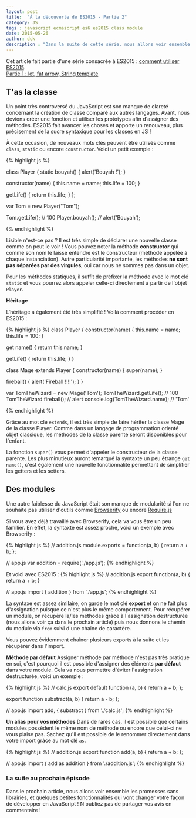 ```yaml
---
layout: post
title:  "À la découverte de ES2015 - Partie 2"
category: JS
tags : javascript ecmascript es6 es2015 class module
date: 2015-05-26
author: dck
description : "Dans la suite de cette série, nous allons voir ensemble les modules et les classes en ES2015 !"
---
```


<div class="bs-callout bs-callout-info">
  Cet article fait partie d'une série consacrée à ES2015 : <a href="http://www.lilleweb.fr/js/2015/03/17/utilisez-maintenant-es2015/">comment utiliser ES2015</a>.
  <br />
  <a href="http://www.lilleweb.fr/js/2015/03/23/a-la-decouverte-de-es2015/">Partie 1 : let, fat arrow, String template</a>
</div>

## T'as la classe 
Un point très controversé du JavaScript est son manque de clareté concernant la création de classe comparé aux autres langages.
Avant, nous devions créer une fonction et utiliser les prototypes afin d'assigner des méthodes.
ES2015 fait avancer les choses et apporte un renouveau, plus précisement de la sucre syntaxique pour les classes en JS !

À cette occasion, de nouveaux mots clés peuvent être utilisés comme `class`, `static` ou encore `constructor`. Voici un petit exemple :

{% highlight js %}

class Player {
  static bouyah() {
    alert('Bouyah !');
  }

  constructor(name) {
    this.name = name;
    this.life = 100;
  }

  getLife() {
    return this.life;
  }
};

var Tom = new Player("Tom");

Tom.getLife(); // 100
Player.bouyah(); // alert('Bouyah');

{% endhighlight %}

Lisible n'est-ce pas ? Il est très simple de déclarer une nouvelle classe comme on peut le voir !
Vous pouvez noter la méthode **constructor** qui comme son nom le laisse entendre est le constructeur (méthode appelée à chaque instanciation).
Autre particularité importante, les méthodes **ne sont pas séparées par des virgules**, oui car nous ne sommes pas dans un objet.

Pour les méthodes statiques, il suffit de préfixer la méthode avec le mot clé `static` et vous pourrez alors appeler celle-ci directement à partir de l'objet `Player`.

**Héritage**

L'héritage a également été très simplifié ! Voilà comment procéder en ES2015 :

{% highlight js %}
class Player {
  constructor(name) {
    this.name = name;
    this.life = 100;
  }

  get name() {
    return this.name;
  }

  getLife() {
    return this.life;
  }
}

class Mage extends Player {
  constructor(name) {
    super(name);
  }

  fireball() {
    alert('Fireball !!!!');
  }
}

var TomTheWizard = new Mage('Tom');
TomTheWizard.getLife(); // 100
TomTheWizard.fireball(); // alert
console.log(TomTheWizard.name); // 'Tom'

{% endhighlight %}

Grâce au mot clé `extends`, il est très simple de faire hériter la classe Mage de la classe Player.
Comme dans un langage de programmation orienté objet classique, les méthodes de la classe parente seront disponibles pour l'enfant.

La fonction `super()` vous permet d'appeler le constructeur de la classe parente.
Les plus minutieux auront remarqué la syntaxte un peu étrange `get name()`, c'est également une nouvelle fonctionnalité permettant de simplifier les 
getters et les setters.

## Des modules

Une autre faiblesse du JavaScript était son manque de modularité si l'on ne souhaite pas utiliser d'outils 
comme [Browserify](http://www.lilleweb.fr/js/2014/08/05/introduction-a-Browserify/) ou encore [Require.js](http://www.lilleweb.fr/js/2015/04/07/require/)

Si vous avez déjà travaillé avec Browserify, cela va vous être un peu familier. En effet, la syntaxte est assez proche, voici un exemple avec Browserify :

{% highlight js %}
// addition.js
module.exports = function(a, b) {
  return a + b;
};

// app.js
var addition = require('./app.js');
{% endhighlight %}

Et voici avec ES2015 :
{% highlight js %}
// addition.js
export function(a, b) {
  return a + b;
}

// app.js
import { addition } from './app.js';
{% endhighlight %}

La syntaxe est assez similaire, on garde le mot clé **export** et on ne fait plus d'assignation puisque ce n'est plus le même comportement.
Pour récupérer un module, on récupère la/les méthodes  grâce à l'assignation destructurée (nous allons voir ça dans le prochain article) puis nous
donnons le chemin du module via `from` suivi d'une chaine de caractère.

Vous pouvez évidemment chaîner plusieurs exports à la suite et les récupérer dans l'import.

**Méthode par défaut**
Assigner méthode par méthode n'est pas très pratique en soi, c'est pourquoi il est possible d'assigner des éléments **par défaut** dans votre module.
Cela va nous permettre d'éviter l'assignation destructurée, voici un exemple :

{% highlight js %}
// calc.js
export default function (a, b) {
  return a + b;
};

export function substract(a, b) {
  return a - b;
};

// app.js
import add, { substract } from './calc.js';
{% endhighlight %}

**Un alias pour vos méthodes**
Dans de rares cas, il est possible que certains modules possèdent le même nom de méthode ou encore que celui-ci ne vous plaise pas.
Sachez qu'il est possible de le renommer directement dans votre import grâce au mot clé `as`.

{% highlight js %}
// addition.js
export function add(a, b) {
  return a + b;
};

// app.js
import { add as addition } from './addition.js';
{% endhighlight %}


### La suite au prochain épisode

Dans le prochain article, nous allons voir ensemble les promesses sans librairies, et quelques petites fonctionnalités qui vont changer votre 
façon de développer en JavaScript ! N'oubliez pas de partager vos avis en commentaire !